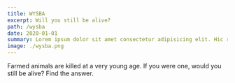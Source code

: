 ```yaml
---
title: WYSBA
excerpt: Will you still be alive?
path: /wysba
date: 2020-01-01
summary: Lorem ipsum dolor sit amet consectetur adipisicing elit. Hic rerum earum quos explicabo suscipit maxime iste qui nihil. Reiciendis asperiores minus necessitatibus
image: ./wysba.png
---
```


Farmed animals are killed at a very young age. If you were one, would you still be alive? Find the answer.
